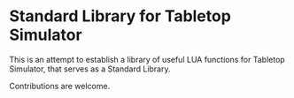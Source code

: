 # Standard Library for Tabletop Simulator
This is an attempt to establish a library of useful LUA functions for Tabletop Simulator, that serves as a Standard Library.

Contributions are welcome.
